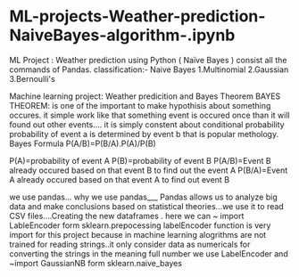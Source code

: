 # ML-projects-Weather-prediction-NaiveBayes-algorithm-.ipynb
ML Project : Weather prediction using Python ( Naïve Bayes ) consist all the commands of Pandas.
classification:-
Naive Bayes
1.Multinomial
2.Gaussian
3.Bernoulli's

Machine learning project: Weather predicition and Bayes Theorem
BAYES THEOREM: is one of the important to make hypothisis about something occures.
it simple work like that something event is occured once than it will found out other events....
it is simply constent about conditional probability
probability of event a is determined by event b that is popular methology.
Bayes Formula
P(A/B)=P(B/A).P(A)/P(B)

P(A)=probability of event A
P(B)=probability of event B
P(A/B)=Event B already occured based on that event B to find out the event A
P(B/A)=Event A already occured based on that event A to find out event B

we use pandas...
why we use pandas___ Pandas allows us to analyze big data and make conclusions based on statistical theories...we use it to read CSV files....Creating the new dataframes .
here we can 
~ import LableEncoder  form sklearn.prepocessing
labelEncoder function is very import for this project because in machine learning alogrithms are not trained for reading strings..it only consider data as numericals  for converting the strings in the meaning full number we use LabelEncoder
and
~import GaussianNB form sklearn.naive_bayes


